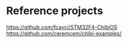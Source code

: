 # Reference projects
https://github.com/fcayci/STM32F4-ChibiOS
https://github.com/ceremcem/chibi-examples/
